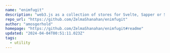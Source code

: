 ```yaml
---
name: "enimfugit"
description: "web3.js as a collection of stores for Svelte, Sapper or SvelteKit."
repo_url: "https://github.com/ZelmaShanahan/enimfugit"
author: "amosgerhold"
homepage: "https://github.com/ZelmaShanahan/enimfugit#readme"
updated: "2024-04-04T00:51:11.023Z"
tags: 
  - utility
---
```

